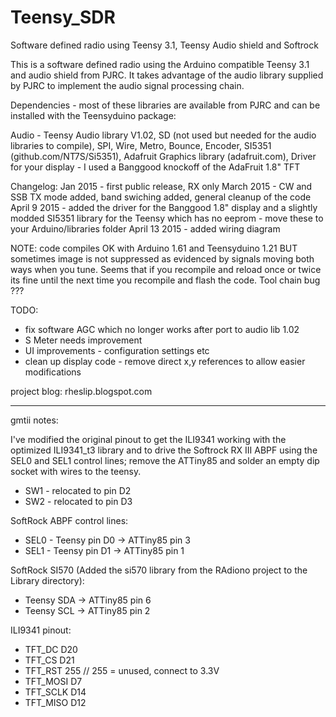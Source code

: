 # Teensy_SDR
Software defined radio using Teensy 3.1, Teensy Audio shield and Softrock

This is a software defined radio using the Arduino compatible Teensy 3.1 and audio shield from PJRC. 
It takes advantage of the audio library supplied by PJRC to implement the audio signal processing chain.

Dependencies - most of these libraries are available from PJRC and can be installed with the Teensyduino package:

Audio - Teensy Audio library V1.02,
SD (not used but needed for the audio libraries to compile),
SPI,
Wire,
Metro,
Bounce,
Encoder,
SI5351 (github.com/NT7S/Si5351),
Adafruit Graphics library (adafruit.com),
Driver for your display - I used a Banggood knockoff of the AdaFruit 1.8" TFT

Changelog:
Jan 2015 - first public release, RX only
March 2015 - CW and SSB TX mode added, band swiching added, general cleanup of the code
April 9 2015 - added the driver for the Banggood 1.8" display and a slightly modded SI5351 library for the Teensy which has no eeprom
	- move these to your Arduino/libraries folder
April 13 2015 - added wiring diagram

NOTE: code compiles OK with Arduino 1.61 and Teensyduino 1.21 BUT sometimes image is not suppressed as evidenced
by signals moving both ways when you tune. Seems that if you recompile and reload once or twice its fine until
the next time you recompile and flash the code. Tool chain bug ???

TODO:
- fix software AGC which no longer works after port to audio lib 1.02
- S Meter needs improvement
- UI improvements - configuration settings etc
- clean up display code - remove direct x,y references to allow easier modifications

project blog: rheslip.blogspot.com

----

gmtii notes: 

I've modified the original pinout to get the ILI9341 working with the optimized ILI9341_t3 library and to drive the Softrock RX III ABPF using the SEL0 and SEL1 control lines; remove the ATTiny85 and solder an empty dip socket with wires to the teensy.

- SW1 - relocated to pin D2
- SW2 - relocated to pin D3

SoftRock ABPF control lines:

- SEL0 - Teensy pin D0 -> ATTiny85 pin 3
- SEL1 - Teensy pin D1 -> ATTiny85 pin 1

SoftRock SI570 (Added the si570 library from the RAdiono project to the Library directory):

- Teensy SDA ->  ATTiny85 pin 6 
- Teensy SCL ->  ATTiny85 pin 2 

ILI9341 pinout:

- TFT_DC      D20
- TFT_CS      D21
- TFT_RST     255  // 255 = unused, connect to 3.3V
- TFT_MOSI     D7
- TFT_SCLK    D14
- TFT_MISO    D12


